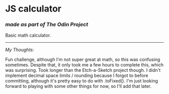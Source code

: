 # JS calculator
### *made as part of The Odin Project*

Basic math calculator.

---

*My Thoughts:*

Fun challenge, although I'm not super great at math, so this was confusing sometimes. Despite that, it only took me a few hours to complete this, which was surprising. Took longer than the Etch-a-Sketch project though. I didn't implement decimal space limits / rounding because I forgot to before committing, although it's pretty easy to do with .toFixed(). I'm just looking forward to playing with some other things for now, so I'll add that later.
